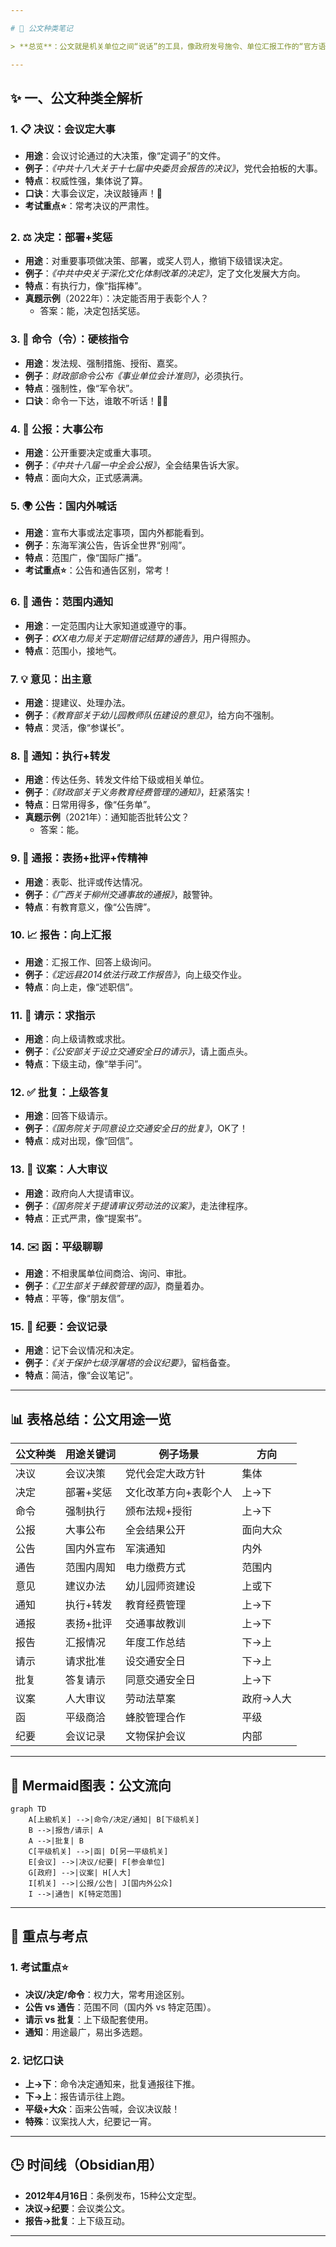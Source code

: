 ```yaml
---

# 📜 公文种类笔记

> **总览**：公文就是机关单位之间“说话”的工具，像政府发号施令、单位汇报工作的“官方语言”。2012年《党政机关公文处理工作条例》第八条列了15种公文，咱们一起来拆解，轻松搞定！✂️

---
```


## ✨ 一、公文种类全解析

### 1. 📋 决议：会议定大事
- **用途**：会议讨论通过的大决策，像“定调子”的文件。  
- **例子**：*《中共十八大关于十七届中央委员会报告的决议》*，党代会拍板的大事。  
- **特点**：权威性强，集体说了算。  
- **口诀**：大事会议定，决议敲锤声！🔨  
- **考试重点⭐**：常考决议的严肃性。

### 2. ⚖️ 决定：部署+奖惩
- **用途**：对重要事项做决策、部署，或奖人罚人，撤销下级错误决定。  
- **例子**：*《中共中央关于深化文化体制改革的决定》*，定了文化发展大方向。  
- **特点**：有执行力，像“指挥棒”。  
- **真题示例**（2022年）：决定能否用于表彰个人？  
  - 答案：能，决定包括奖惩。

### 3. 📢 命令（令）：硬核指令
- **用途**：发法规、强制措施、授衔、嘉奖。  
- **例子**：*财政部命令公布《事业单位会计准则》*，必须执行。  
- **特点**：强制性，像“军令状”。  
- **口诀**：命令一下达，谁敢不听话！💂‍♂️

### 4. 📰 公报：大事公布
- **用途**：公开重要决定或重大事项。  
- **例子**：*《中共十八届一中全会公报》*，全会结果告诉大家。  
- **特点**：面向大众，正式感满满。

### 5. 🌍 公告：国内外喊话
- **用途**：宣布大事或法定事项，国内外都能看到。  
- **例子**：东海军演公告，告诉全世界“别闯”。  
- **特点**：范围广，像“国际广播”。  
- **考试重点⭐**：公告和通告区别，常考！

### 6. 📣 通告：范围内通知
- **用途**：一定范围内让大家知道或遵守的事。  
- **例子**：*《XX电力局关于定期借记结算的通告》*，用户得照办。  
- **特点**：范围小，接地气。

### 7. 💡 意见：出主意
- **用途**：提建议、处理办法。  
- **例子**：*《教育部关于幼儿园教师队伍建设的意见》*，给方向不强制。  
- **特点**：灵活，像“参谋长”。

### 8. 📩 通知：执行+转发
- **用途**：传达任务、转发文件给下级或相关单位。  
- **例子**：*《财政部关于义务教育经费管理的通知》*，赶紧落实！  
- **特点**：日常用得多，像“任务单”。  
- **真题示例**（2021年）：通知能否批转公文？  
  - 答案：能。

### 9. 📢 通报：表扬+批评+传精神
- **用途**：表彰、批评或传达情况。  
- **例子**：*《广西关于柳州交通事故的通报》*，敲警钟。  
- **特点**：有教育意义，像“公告牌”。

### 10. 📈 报告：向上汇报
- **用途**：汇报工作、回答上级询问。  
- **例子**：*《定远县2014依法行政工作报告》*，向上级交作业。  
- **特点**：向上走，像“述职信”。

### 11. 🙏 请示：求指示
- **用途**：向上级请教或求批。  
- **例子**：*《公安部关于设立交通安全日的请示》*，请上面点头。  
- **特点**：下级主动，像“举手问”。

### 12. ✅ 批复：上级答复
- **用途**：回答下级请示。  
- **例子**：*《国务院关于同意设立交通安全日的批复》*，OK了！  
- **特点**：成对出现，像“回信”。

### 13. 📜 议案：人大审议
- **用途**：政府向人大提请审议。  
- **例子**：*《国务院关于提请审议劳动法的议案》*，走法律程序。  
- **特点**：正式严肃，像“提案书”。

### 14. ✉️ 函：平级聊聊
- **用途**：不相隶属单位间商洽、询问、审批。  
- **例子**：*《卫生部关于蜂胶管理的函》*，商量着办。  
- **特点**：平等，像“朋友信”。

### 15. 📝 纪要：会议记录
- **用途**：记下会议情况和决定。  
- **例子**：*《关于保护七级浮屠塔的会议纪要》*，留档备查。  
- **特点**：简洁，像“会议笔记”。

---

## 📊 表格总结：公文用途一览
| 公文种类 | 用途关键词         | 例子场景                     | 方向     |
|----------|-------------------|-----------------------------|----------|
| 决议     | 会议决策         | 党代会定大政方针           | 集体     |
| 决定     | 部署+奖惩       | 文化改革方向+表彰个人       | 上→下   |
| 命令     | 强制执行         | 颁布法规+授衔               | 上→下   |
| 公报     | 大事公布         | 全会结果公开                 | 面向大众 |
| 公告     | 国内外宣布       | 军演通知                     | 内外     |
| 通告     | 范围内周知       | 电力缴费方式                 | 范围内   |
| 意见     | 建议办法         | 幼儿园师资建设               | 上或下   |
| 通知     | 执行+转发       | 教育经费管理                 | 上→下   |
| 通报     | 表扬+批评       | 交通事故教训                 | 上→下   |
| 报告     | 汇报情况         | 年度工作总结                 | 下→上   |
| 请示     | 请求批准         | 设交通安全日                 | 下→上   |
| 批复     | 答复请示         | 同意交通安全日               | 上→下   |
| 议案     | 人大审议         | 劳动法草案                   | 政府→人大|
| 函       | 平级商洽         | 蜂胶管理合作                 | 平级     |
| 纪要     | 会议记录         | 文物保护会议                 | 内部     |

---

## 🧩 Mermaid图表：公文流向
```mermaid
graph TD
    A[上級机关] -->|命令/决定/通知| B[下级机关]
    B -->|报告/请示| A
    A -->|批复| B
    C[平级机关] -->|函| D[另一平级机关]
    E[会议] -->|决议/纪要| F[参会单位]
    G[政府] -->|议案| H[人大]
    I[机关] -->|公报/公告| J[国内外公众]
    I -->|通告| K[特定范围]
```

---

## 🌟 重点与考点
### 1. 考试重点⭐
- **决议/决定/命令**：权力大，常考用途区别。  
- **公告 vs 通告**：范围不同（国内外 vs 特定范围）。  
- **请示 vs 批复**：上下级配套使用。  
- **通知**：用途最广，易出多选题。

### 2. 记忆口诀
- **上→下**：命令决定通知来，批复通报往下推。  
- **下→上**：报告请示往上跑。  
- **平级+大众**：函来公告喊，会议决议敲！  
- **特殊**：议案找人大，纪要记一宵。

---

## 🕒 时间线（Obsidian用）
- **2012年4月16日**：条例发布，15种公文定型。  
- **决议→纪要**：会议类公文。  
- **报告→批复**：上下级互动。

---

